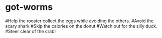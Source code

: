 # got-worms
#Help the rooster collect the eggs while avoiding the others.
#Avoid the scary shark
#Skip the calories on the donut
#Watch out for the silly duck.
#Steer clear of the crab!
